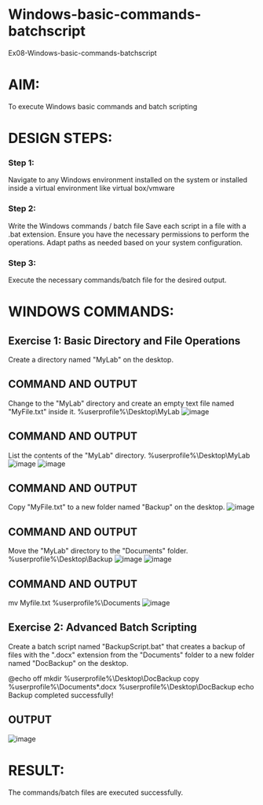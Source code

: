 # Windows-basic-commands-batchscript
Ex08-Windows-basic-commands-batchscript

# AIM:
To execute Windows basic commands and batch scripting

# DESIGN STEPS:

### Step 1:

Navigate to any Windows environment installed on the system or installed inside a virtual environment like virtual box/vmware 

### Step 2:

Write the Windows commands / batch file
Save each script in a file with a .bat extension.
Ensure you have the necessary permissions to perform the operations.
Adapt paths as needed based on your system configuration.
### Step 3:

Execute the necessary commands/batch file for the desired output. 




# WINDOWS COMMANDS:
## Exercise 1: Basic Directory and File Operations
Create a directory named "MyLab" on the desktop.


## COMMAND AND OUTPUT

Change to the "MyLab" directory and create an empty text file named "MyFile.txt" inside it.
%userprofile%\Desktop\MyLab
![image](https://github.com/user-attachments/assets/81ed0fc5-7183-48d5-9b23-04c13432a2ec)


## COMMAND AND OUTPUT

List the contents of the "MyLab" directory.
%userprofile%\Desktop\MyLab
![image](https://github.com/user-attachments/assets/7d1bb562-18e7-4164-beba-3db25ce4d5aa)
![image](https://github.com/user-attachments/assets/ba3049d2-7681-4991-957d-8f0cb0f0d28b)

## COMMAND AND OUTPUT

Copy "MyFile.txt" to a new folder named "Backup" on the desktop.
![image](https://github.com/user-attachments/assets/ab46d819-e5ae-48a2-bd57-1cf18330b01e)


## COMMAND AND OUTPUT

Move the "MyLab" directory to the "Documents" folder.
%userprofile%\Desktop\Backup
![image](https://github.com/user-attachments/assets/03727300-f265-440b-bd86-995d0477b50a)
![image](https://github.com/user-attachments/assets/af0669d1-422f-4e53-8f19-2e66d45a630e)

## COMMAND AND OUTPUT
mv Myfile.txt %userprofile%\Documents
![image](https://github.com/user-attachments/assets/48e0a6d2-1c10-4287-bf78-1e17141ae3ba)


## Exercise 2: Advanced Batch Scripting
Create a batch script named "BackupScript.bat" that creates a backup of files with the ".docx" extension from the "Documents" folder to a new folder named "DocBackup" on the desktop.

@echo off mkdir %userprofile%\Desktop\DocBackup copy %userprofile%\Documents*.docx %userprofile%\Desktop\DocBackup echo Backup completed successfully!

## OUTPUT

![image](https://github.com/user-attachments/assets/ce520d3d-7d50-4e62-955a-ab3ed96f3f6f)

# RESULT:
The commands/batch files are executed successfully.

